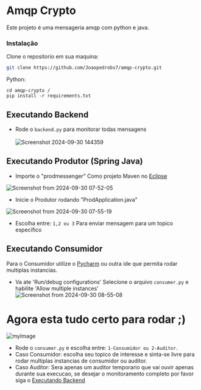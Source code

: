 
# Amqp Crypto

Este projeto é uma mensageria amqp com python e java.

### Instalação

Clone o repositorio em sua maquina:

```bash
git clone https://github.com/Joaopedrobs7/amqp-crypto.git
```
Python:

```
cd amqp-crypto /
pip install -r requirements.txt
```
## Executando Backend
- Rode o `backend.py` para monitorar todas mensagens<br />    
![Screenshot 2024-09-30 144359](https://github.com/user-attachments/assets/23135882-f7aa-4f6e-b2a7-49370f01542f)


## Executando Produtor (Spring Java)
- Importe o "prodmessenger" Como projeto Maven no [Eclipse](https://eclipseide.org/)<br />

![Screenshot from 2024-09-30 07-52-05](https://github.com/user-attachments/assets/c49ba0aa-7708-4b9d-b4f2-0fa2bc0336db)

- Inicie o Produtor rodando "ProdApplication.java"<br />

![Screenshot from 2024-09-30 07-55-19](https://github.com/user-attachments/assets/94cf29b0-c303-4e9f-89b2-530e4f7a24fe)

- Escolha entre: `1,2 ou 3` Para enviar mensagem para um topico especifico

## Executando Consumidor
Para o Consumidor utilize o [Pycharm](https://www.jetbrains.com/pycharm/) ou outra ide que permita rodar multiplas instancias.

- Va ate 'Run/debug configurations﻿' Selecione o arquivo `consumer.py` e habilite 'Allow multiple instances'<br />
![Screenshot from 2024-09-30 08-55-08](https://github.com/user-attachments/assets/4f36e6ed-735d-4798-ae7b-16c01e6eca04)

# Agora esta tudo certo para rodar ;)
![myImage](https://i.giphy.com/media/v1.Y2lkPTc5MGI3NjExNGh4MnFud3I2ZHYyOXp4MWVkaGZ5bnNkcHB0Z2ZiMmRyN25kNG43MyZlcD12MV9pbnRlcm5hbF9naWZfYnlfaWQmY3Q9Zw/RPwrO4b46mOdy/giphy.gif)
- Rode o `consumer.py` e escolha entre: `1-Consumidor ou 2-Auditor`.
- Caso Consumidor: escolha seu topico de interesse e sinta-se livre para rodar multiplas instancias de consumidor ou auditor.
- Caso Auditor: Sera apenas um auditor temporario que vai ouvir apenas durante sua execucao, se desejar o monitoramento completo por favor siga o [Executando Backend](#executando-backend)


